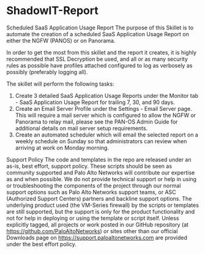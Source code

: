 # ShadowIT-Report
Scheduled SaaS Application Usage Report
The purpose of this Skillet is to automate the creation of a scheduled SaaS Application Usage Report on either the NGFW (PANOS) or on Panorama.

In order to get the most from this skillet and the report it creates, it is highly recommended that SSL Decryption be used, and all or as many security rules as possible have profiles attached configured to log as verbosely as possibly (preferably logging all). 

The skillet will perform the following tasks:
1. Create 3 detailed SaaS Application Usage Reports under the Monitor tab - SaaS Application Usage Report for trailing 7, 30, and 90 days.
2. Create an Email Server Profile under the Settings - Email Server page.  This will require a mail server which is configured to allow the NGFW or Panorama to relay mail, please see the PAN-OS Admin Guide for additional details on mail server setup requirements.
3. Create an automated scheduler which will email the selected report on a weekly schedule on Sunday so that administrators can review when arriving at work on Monday morning.

Support Policy
The code and templates in the repo are released under an as-is, best effort, support policy. These scripts should be seen as community supported and Palo Alto Networks will contribute our expertise as and when possible. We do not provide technical support or help in using or troubleshooting the components of the project through our normal support options such as Palo Alto Networks support teams, or ASC (Authorized Support Centers) partners and backline support options. The underlying product used (the VM-Series firewall) by the scripts or templates are still supported, but the support is only for the product functionality and not for help in deploying or using the template or script itself. Unless explicitly tagged, all projects or work posted in our GitHub repository (at https://github.com/PaloAltoNetworks) or sites other than our official Downloads page on https://support.paloaltonetworks.com are provided under the best effort policy.

